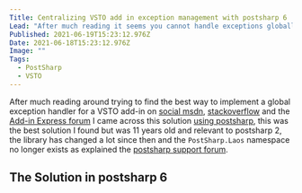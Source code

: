 ```yaml
---
Title: Centralizing VSTO add in exception management with postsharp 6
Lead: "After much reading it seems you cannot handle exceptions globally in an Office add-in"
Published: 2021-06-19T15:23:12.976Z
Date: 2021-06-18T15:23:12.976Z
Image: ""
Tags:
  - PostSharp
  - VSTO
---
```


After much reading around trying to find the best way to implement a global exception handler for a VSTO add-in on [social msdn](https://social.msdn.microsoft.com/Forums/vstudio/en-US/c37599d9-21e8-4c32-b00e-926f97c8f639/global-exception-handler-for-vs-2008-excel-addin?forum=vsto), [stackoverflow](
https://stackoverflow.com/questions/12115030/catch-c-sharp-wpf-unhandled-exception-in-word-add-in-before-microsoft-displays-e) and the [Add-in Express forum](https://www.add-in-express.com/forum/read.php?FID=5&TID=12667) I came across this solution [using postsharp](https://exceptionalcode.wordpress.com/2010/02/17/centralizing-vsto-add-in-exception-management-with-postsharp/), this was the best solution I found but was 11 years old and relevant to postsharp 2, the library has changed a lot since then and the `PostSharp.Laos` namespace no longer exists as explained the [postsharp support forum](https://support.postsharp.net/request/21870-postshaplaos-in-version-41).

## The Solution in postsharp 6

